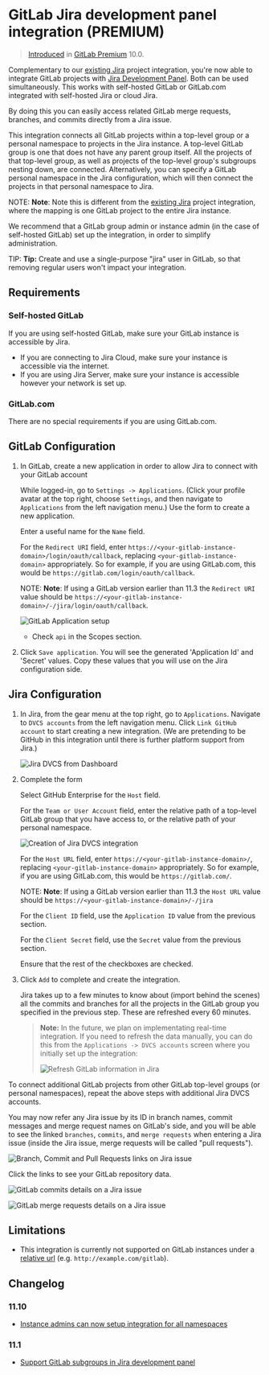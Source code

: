# GitLab Jira development panel integration **(PREMIUM)**

> [Introduced][ee-2381] in [GitLab Premium][eep] 10.0.

Complementary to our [existing Jira][existing-jira] project integration, you're now able to integrate
GitLab projects with [Jira Development Panel][jira-development-panel]. Both can be used
simultaneously. This works with self-hosted GitLab or GitLab.com integrated with self-hosted Jira
or cloud Jira.

By doing this you can easily access related GitLab merge requests, branches, and commits directly from a Jira issue.

This integration connects all GitLab projects within a top-level group or a personal namespace to projects in the Jira instance.
A top-level GitLab group is one that does not have any parent group itself. All the projects of that top-level group,
as well as projects of the top-level group's subgroups nesting down, are connected. Alternatively, you can specify
a GitLab personal namespace in the Jira configuration, which will then connect the projects in that personal namespace to Jira.

NOTE: **Note**:
Note this is different from the [existing Jira][existing-jira] project integration, where the mapping
is one GitLab project to the entire Jira instance.

We recommend that a GitLab group admin
or instance admin (in the case of self-hosted GitLab) set up the integration,
in order to simplify administration.

TIP: **Tip:**
Create and use a single-purpose "jira" user in GitLab, so that removing
regular users won't impact your integration.

## Requirements

### Self-hosted GitLab

If you are using self-hosted GitLab, make sure your GitLab instance is accessible by Jira.

- If you are connecting to Jira Cloud, make sure your instance is accessible via the internet.
- If you are using Jira Server, make sure your instance is accessible however your network is set up.

### GitLab.com

There are no special requirements if you are using GitLab.com.

## GitLab Configuration

1. In GitLab, create a new application in order to allow Jira to connect with your GitLab account

   While logged-in, go to `Settings -> Applications`. (Click your profile avatar at
   the top right, choose `Settings`, and then navigate to `Applications` from the left
   navigation menu.) Use the form to create a new application.

   Enter a useful name for the `Name` field.

   For the `Redirect URI` field, enter `https://<your-gitlab-instance-domain>/login/oauth/callback`,
   replacing `<your-gitlab-instance-domain>` appropriately. So for example, if you are using GitLab.com,
   this would be `https://gitlab.com/login/oauth/callback`.

   NOTE: **Note**:
   If using a GitLab version earlier than 11.3 the `Redirect URI` value should be `https://<your-gitlab-instance-domain>/-/jira/login/oauth/callback`.

   ![GitLab Application setup](img/jira_dev_panel_gl_setup_1.png)

   - Check `api` in the Scopes section.

1. Click `Save application`. You will see the generated 'Application Id' and 'Secret' values.
   Copy these values that you will use on the Jira configuration side.

## Jira Configuration

1. In Jira, from the gear menu at the top right, go to `Applications`. Navigate to `DVCS accounts`
   from the left navigation menu. Click `Link GitHub account` to start creating a new integration.
   (We are pretending to be GitHub in this integration until there is further platform support from Jira.)

   ![Jira DVCS from Dashboard](img/jira_dev_panel_jira_setup_1.png)

1. Complete the form

   Select GitHub Enterprise for the `Host` field.

   For the `Team or User Account` field, enter the relative path of a top-level GitLab group that you have access to,
   or the relative path of your personal namespace.

   ![Creation of Jira DVCS integration](img/jira_dev_panel_jira_setup_2.png)

   For the `Host URL` field, enter `https://<your-gitlab-instance-domain>/`,
   replacing `<your-gitlab-instance-domain>` appropriately. So for example, if you are using GitLab.com,
   this would be `https://gitlab.com/`.

   NOTE: **Note**:
   If using a GitLab version earlier than 11.3 the `Host URL` value should be `https://<your-gitlab-instance-domain>/-/jira`

   For the `Client ID` field, use the `Application ID` value from the previous section.

   For the `Client Secret` field, use the `Secret` value from the previous section.

   Ensure that the rest of the checkboxes are checked.

1. Click `Add` to complete and create the integration.

   Jira takes up to a few minutes to know about (import behind the scenes) all the commits and branches
   for all the projects in the GitLab group you specified in the previous step. These are refreshed
   every 60 minutes.

   > **Note:**
   > In the future, we plan on implementating real-time integration. If you need
   > to refresh the data manually, you can do this from the `Applications -> DVCS
   > accounts` screen where you initially set up the integration:
   >
   > ![Refresh GitLab information in Jira](img/jira_dev_panel_manual_refresh.png)

To connect additional GitLab projects from other GitLab top-level groups (or personal namespaces), repeat the above
steps with additional Jira DVCS accounts.

You may now refer any Jira issue by its ID in branch names, commit messages and  merge request names on GitLab's side,
and you will be able to see the linked `branches`, `commits`, and `merge requests` when entering a Jira issue
(inside the Jira issue, merge requests will be called "pull requests").

![Branch, Commit and Pull Requests links on Jira issue](img/jira_dev_panel_jira_setup_3.png)

Click the links to see your GitLab repository data.

![GitLab commits details on a Jira issue](img/jira_dev_panel_jira_setup_4.png)

![GitLab merge requests details on a Jira issue](img/jira_dev_panel_jira_setup_5.png)

## Limitations

- This integration is currently not supported on GitLab instances under a [relative url][relative-url] (e.g. `http://example.com/gitlab`).

## Changelog

### 11.10

- [Instance admins can now setup integration for all namespaces](https://gitlab.com/gitlab-org/gitlab-ee/issues/8902)

### 11.1

- [Support GitLab subgroups in Jira development panel](https://gitlab.com/gitlab-org/gitlab-ee/issues/3561)

[existing-jira]: ../user/project/integrations/jira.md
[jira-development-panel]: https://confluence.atlassian.com/adminjiraserver070/integrating-with-development-tools-776637096.html#Integratingwithdevelopmenttools-Developmentpanelonissues
[eep]: https://about.gitlab.com/pricing/
[ee-2381]: https://gitlab.com/gitlab-org/gitlab-ee/issues/2381
[relative-url]: https://docs.gitlab.com/omnibus/settings/configuration.html#configuring-a-relative-url-for-gitlab
